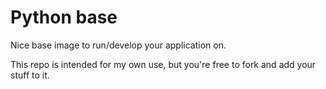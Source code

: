 # Python base

Nice base image to run/develop your application on.

This repo is intended for my own use, but you're free to fork and add your stuff to it.